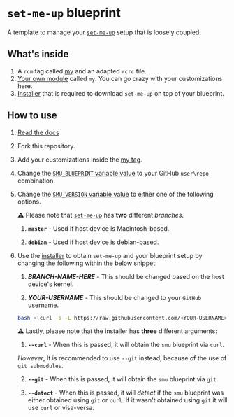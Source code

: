 # `set-me-up` blueprint

A template to manage your [`set-me-up`](https://github.com/nicholasadamou/set-me-up) setup that is loosely coupled.

## What's inside

1.  A `rcm` tag called [my](.dotfiles/tag-my) and an adapted `rcrc` file.
2.  [Your own module](.dotfiles/modules/my) called `my`. You can go crazy with your customizations here.
3.  [Installer](.dotfiles/modules/install.sh) that is required to download `set-me-up` on top of your blueprint.

## How to use

1.  [Read the docs](https://github.com/nicholasadamou/set-me-up#set-me-up)
2.  Fork this repository.
3.  Add your customizations inside the [my tag](.dotfiles/tag-my).
4.  Change the [`SMU_BLUEPRINT` variable value](.dotfiles/modules/install.sh#L5) to your GitHub `user\repo` combination.
5.  Change the [`SMU_VERSION` variable value](.dotfiles/modules/install.sh#L7) to either one of the following options.

    ⚠️ Please note that [`set-me-up`](https://github.com/nicholasadamou/set-me-up) has **two** different _branches_.

    1.  **`master`** - Used if host device is Macintosh-based.

    2.  **`debian`** - Used if host device is debian-based.

6.  Use the [installer](.dotfiles/modules/install.sh) to obtain `set-me-up` and your blueprint setup by changing the following within the below snippet:

    1.  **_BRANCH-NAME-HERE_** - This should be changed based on the host device's kernel.

    2.  **_YOUR-USERNAME_** - This should be changed to your `GitHub` username.

    ```bash
    bash <(curl -s -L https://raw.githubusercontent.com/<YOUR-USERNAME>/set-me-up-blueprint/<BRANCH-NAME-HERE>/.dotfiles/modules/install.sh) --git
    ```

    ⚠️ Lastly, please note that the installer has **three** different arguments:

    1.  **`--curl`** - When this is passed, it will obtain the `smu` blueprint via `curl`.

    _However_, It is recommended to use `--git` instead, because of the use of `git submodules`.

    2.  **`--git`** - When this is passed, it will obtain the `smu` blueprint via `git`.

    3.  **`--detect`** - When this is passed, it will _detect_ if the `smu` blueprint was either obtained using `git` or `curl`. If it wasn't obtained using `git` it will use `curl` or visa-versa.
